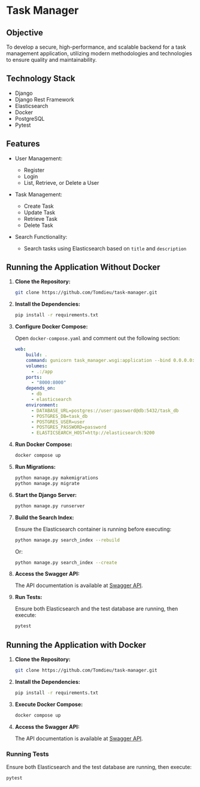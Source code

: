 # Task Manager

## Objective

To develop a secure, high-performance, and scalable backend for a task management application, utilizing modern methodologies and technologies to ensure quality and maintainability.

## Technology Stack

- Django
- Django Rest Framework
- Elasticsearch
- Docker
- PostgreSQL
- Pytest

## Features

- User Management:
  - Register
  - Login
  - List, Retrieve, or Delete a User

- Task Management:
  - Create Task
  - Update Task
  - Retrieve Task
  - Delete Task

- Search Functionality:
  - Search tasks using Elasticsearch based on `title` and `description`

## Running the Application Without Docker

1. **Clone the Repository:**
    
    ```bash
    git clone https://github.com/Tomdieu/task-manager.git
    ```

2. **Install the Dependencies:**

    ```bash
    pip install -r requirements.txt
    ```

3. **Configure Docker Compose:**

   Open `docker-compose.yaml` and comment out the following section:

    ```yaml
    web:
        build: .
        command: gunicorn task_manager.wsgi:application --bind 0.0.0.0:8000
        volumes:
          - .:/app
        ports:
          - "8000:8000"
        depends_on:
          - db
          - elasticsearch
        environment:
          - DATABASE_URL=postgres://user:password@db:5432/task_db
          - POSTGRES_DB=task_db
          - POSTGRES_USER=user
          - POSTGRES_PASSWORD=password
          - ELASTICSEARCH_HOST=http://elasticsearch:9200
    ```

4. **Run Docker Compose:**

    ```bash
    docker compose up
    ```

5. **Run Migrations:**

    ```bash
    python manage.py makemigrations
    python manage.py migrate
    ```

6. **Start the Django Server:**

    ```bash
    python manage.py runserver
    ```

7. **Build the Search Index:**

   Ensure the Elasticsearch container is running before executing:

    ```bash
    python manage.py search_index --rebuild
    ```

   Or:

    ```bash
    python manage.py search_index --create
    ```

8. **Access the Swagger API:**

   The API documentation is available at [Swagger API](http://127.0.0.1:8000/swagger/).

9. **Run Tests:**

   Ensure both Elasticsearch and the test database are running, then execute:

    ```bash
    pytest
    ```

## Running the Application with Docker

1. **Clone the Repository:**
    
    ```bash
    git clone https://github.com/Tomdieu/task-manager.git
    ```

2. **Install the Dependencies:**

    ```bash
    pip install -r requirements.txt
    ```

3. **Execute Docker Compose:**

    ```bash
    docker compose up
    ```

4. **Access the Swagger API:**

   The API documentation is available at [Swagger API](http://127.0.0.1:8000/swagger/).

### Running Tests

Ensure both Elasticsearch and the test database are running, then execute:

```bash
pytest
```